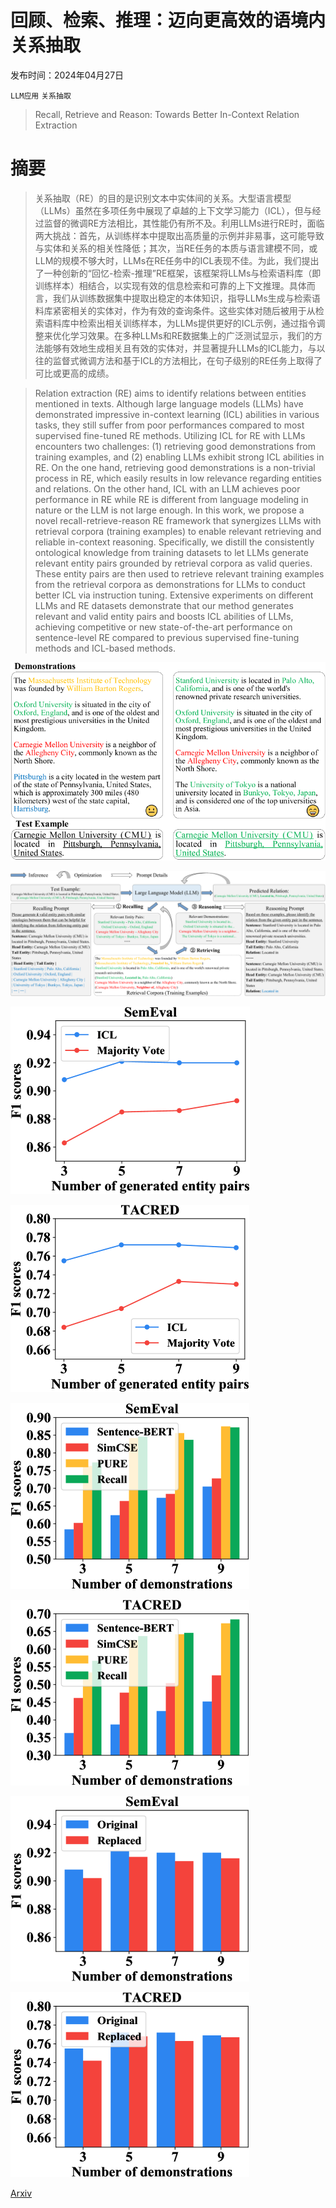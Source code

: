 # 回顾、检索、推理：迈向更高效的语境内关系抽取

发布时间：2024年04月27日

`LLM应用` `关系抽取`

> Recall, Retrieve and Reason: Towards Better In-Context Relation Extraction

# 摘要

> 关系抽取（RE）的目的是识别文本中实体间的关系。大型语言模型（LLMs）虽然在多项任务中展现了卓越的上下文学习能力（ICL），但与经过监督的微调RE方法相比，其性能仍有所不及。利用LLMs进行RE时，面临两大挑战：首先，从训练样本中提取出高质量的示例并非易事，这可能导致与实体和关系的相关性降低；其次，当RE任务的本质与语言建模不同，或LLM的规模不够大时，LLMs在RE任务中的ICL表现不佳。为此，我们提出了一种创新的“回忆-检索-推理”RE框架，该框架将LLMs与检索语料库（即训练样本）相结合，以实现有效的信息检索和可靠的上下文推理。具体而言，我们从训练数据集中提取出稳定的本体知识，指导LLMs生成与检索语料库紧密相关的实体对，作为有效的查询条件。这些实体对随后被用于从检索语料库中检索出相关训练样本，为LLMs提供更好的ICL示例，通过指令调整来优化学习效果。在多种LLMs和RE数据集上的广泛测试显示，我们的方法能够有效地生成相关且有效的实体对，并显著提升LLMs的ICL能力，与以往的监督式微调方法和基于ICL的方法相比，在句子级别的RE任务上取得了可比或更高的成绩。

> Relation extraction (RE) aims to identify relations between entities mentioned in texts. Although large language models (LLMs) have demonstrated impressive in-context learning (ICL) abilities in various tasks, they still suffer from poor performances compared to most supervised fine-tuned RE methods. Utilizing ICL for RE with LLMs encounters two challenges: (1) retrieving good demonstrations from training examples, and (2) enabling LLMs exhibit strong ICL abilities in RE. On the one hand, retrieving good demonstrations is a non-trivial process in RE, which easily results in low relevance regarding entities and relations. On the other hand, ICL with an LLM achieves poor performance in RE while RE is different from language modeling in nature or the LLM is not large enough. In this work, we propose a novel recall-retrieve-reason RE framework that synergizes LLMs with retrieval corpora (training examples) to enable relevant retrieving and reliable in-context reasoning. Specifically, we distill the consistently ontological knowledge from training datasets to let LLMs generate relevant entity pairs grounded by retrieval corpora as valid queries. These entity pairs are then used to retrieve relevant training examples from the retrieval corpora as demonstrations for LLMs to conduct better ICL via instruction tuning. Extensive experiments on different LLMs and RE datasets demonstrate that our method generates relevant and valid entity pairs and boosts ICL abilities of LLMs, achieving competitive or new state-of-the-art performance on sentence-level RE compared to previous supervised fine-tuning methods and ICL-based methods.

![回顾、检索、推理：迈向更高效的语境内关系抽取](../../../paper_images/2404.17809/x1.png)

![回顾、检索、推理：迈向更高效的语境内关系抽取](../../../paper_images/2404.17809/x2.png)

![回顾、检索、推理：迈向更高效的语境内关系抽取](../../../paper_images/2404.17809/x3.png)

![回顾、检索、推理：迈向更高效的语境内关系抽取](../../../paper_images/2404.17809/x4.png)

![回顾、检索、推理：迈向更高效的语境内关系抽取](../../../paper_images/2404.17809/x5.png)

![回顾、检索、推理：迈向更高效的语境内关系抽取](../../../paper_images/2404.17809/x6.png)

![回顾、检索、推理：迈向更高效的语境内关系抽取](../../../paper_images/2404.17809/x7.png)

![回顾、检索、推理：迈向更高效的语境内关系抽取](../../../paper_images/2404.17809/x8.png)

[Arxiv](https://arxiv.org/abs/2404.17809)